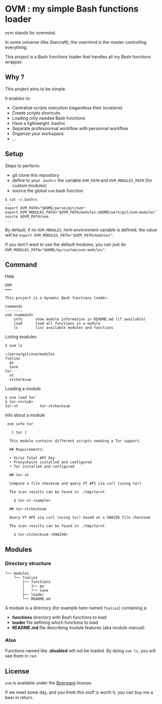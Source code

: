 OVM : my simple Bash functions loader
=====================================

ovm stands for overmind.

In some universe (like Starcraft), the overmind is the master controlling everything.

This project is a Bash functions loader that handles all my Bash functions wrapper.

Why ?
-----

This project aims to be simple.

It enables to:

- Centralize scripts execution (regardless their locations)
- Create scripts shortcuts
- Loading only needed Bash functions
- Have a lightweight .bashrc
- Separate professionnal workflow with personnal workflow
- Organize your workspace
- ...

Setup
-----

Steps to perform:

- git clone this repository
- define to your `.bashrc` the variable `OVM_PATH` and `OVM_MODULES_PATH` (for custom modules)
- source the global `ovm` bash function

```
$ cat ~/.bashrc
...
export OVM_PATH="$HOME/perso/git/ovm"
export OVM_MODULES_PATH="$OVM_PATH/modules:$HOME/work/git/ovm-modules"
source $OVM_PATH/ovm
...
```
By default, if no `OVM_MODULES_PATH` environment variable is defined,
the value will be `export OVM_MODULES_PATH="$OVM_PATH/modules"`.

If you don't want to use the default modules, you can just do 
`OVM_MODULES_PATH="$HOME/my/custom/ovm-modules"`.

## Command

Help
```
OVM
===

This project is a dynamic Bash functions loader.

Commands
--------
ovm <command>
    info      show module information in README.md (if available)
    load      load all functions in a module
    ls        list available modules and functions
```

Listing modules
```
$ ovm ls

~/perso/git/ovm/modules
fsalias
  go
  save
tor
  vt
  vtchecksum

```

Loading a module
```
$ ovm load tor
$ tor-vt<tab>
tor-vt          tor-vtchecksum
```

Info about a module
```
 ovm info tor

   [ tor ]                                                                                          
                                                                                                    
  This module contains different scripts needing a Tor support.                                     
                                                                                                    
  ## Requirements:                                                                                  
                                                                                                    
  • Virus Total API key                                                                             
  • Proxychains installed and configured                                                            
  • Tor installed and configured                                                                    
                                                                                                    
  ## tor-vt                                                                                         
                                                                                                    
  Compute a file checksum and query VT API via curl (using tor)                                     
                                                                                                    
  The scan results can be found in  /tmp/torvt                                                      
                                                                                                    
    $ tor-vt <sample>                                                                               
                                                                                                    
  ## tor-vtchecksum                                                                                 
                                                                                                    
  Query VT API via curl (using tor) based on a SHA256 file checksum                                 
                                                                                                    
  The scan results can be found in  /tmp/torvt                                                      
                                                                                                    
    $ tor-vtchecksum <SHA256>                                                                       

```

Modules
-------

### Directory structure

```
└── modules
    └── fsalias
        ├── functions
        │   ├── go
        │   └── save
        ├── loader
        └── README.md
```

A module is a directory (for example here named `fsalias`) containing a:
- **functions** directory with Bash functions to load
- **loader** file defining which functions to load
- **README.md** file describing module features (aka module manual)

### Also

Functions named like **<something>.disabled** will not be loaded.
By doing `ovm ls`, you will see them in `red`.

License
-------
`ovm` is available under the [Beerware](http://en.wikipedia.org/wiki/Beerware) license.

If we meet some day, and you think this stuff is worth it, you can buy me a beer in return.
